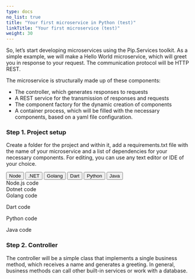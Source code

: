 ```yaml
---
type: docs
no_list: true
title: "Your first microservice in Python (test)"
linkTitle: "Your first microservice (test)"
weight: 30
---
```


So, let’s start developing microservices using the Pip.Services toolkit. As a simple example, we will make a Hello World microservice, which will greet you in response to your request. The communication protocol will be HTTP REST.

The microservice is structurally made up of these components:

- The controller, which generates responses to requests
- A REST service for the transmission of responses and requests
- The component factory for the dynamic creation of components
- A container process, which will be filled with the necessary components, based on a yaml file configuration.

### Step 1. Project setup
Create a folder for the project and within it, add a requirements.txt file with the name of your microservice and a list of dependencies for your necessary components. For editing, you can use any text editor or IDE of your choice.

<div class="btn-group" role="group" aria-label="Lnguage selector">
  <button id="select-node" type="button" class="btn btn-outline-secondary lang-select-btn">Node</button>
  <button id="select-dotnet" type="button" class="btn btn-outline-secondary lang-select-btn">.NET</button>
  <button id="select-golang" type="button" class="btn btn-outline-secondary lang-select-btn">Golang</button>
  <button id="select-dart" type="button" class="btn btn-outline-secondary lang-select-btn">Dart</button>
  <button id="select-python" type="button" class="btn btn-outline-secondary lang-select-btn">Python</button>
  <button id="select-java" type="button" class="btn btn-outline-secondary lang-select-btn">Java</button>
</div>

<div  id="node">
 Node.js code 
</div>
<div id="dotnet">
  Dotnet code
</div>
<div id="golang">
Golang code  
</div>

<div id="dart">

Dart code

</div>

<div id="python">

Python code

</div>

<div id="java">

Java code

</div>

### Step 2. Controller
The controller will be a simple class that implements a single business method, which receives a name and generates a greeting. In general, business methods can call other built-in services or work with a database.
